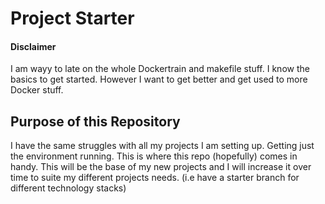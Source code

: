 # Project Starter
#### Disclaimer
I am wayy to late on the whole Dockertrain and makefile stuff. I know the basics to get started. However I want
to get better and get used to more Docker stuff.
## Purpose of this Repository 
I have the same struggles with all my projects I am setting up. Getting just the environment running. This is where this
repo (hopefully) comes in handy. This will be the base of my new projects and I will increase it over time to suite
my different projects needs. (i.e have a starter branch for different technology stacks)